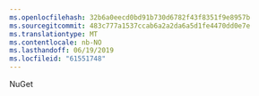 ```yaml
---
ms.openlocfilehash: 32b6a0eecd0bd91b730d6782f43f8351f9e8957b
ms.sourcegitcommit: 483c777a1537ccab6a2a2da6a5d1fe4470dd0e7e
ms.translationtype: MT
ms.contentlocale: nb-NO
ms.lasthandoff: 06/19/2019
ms.locfileid: "61551748"
---
```

NuGet